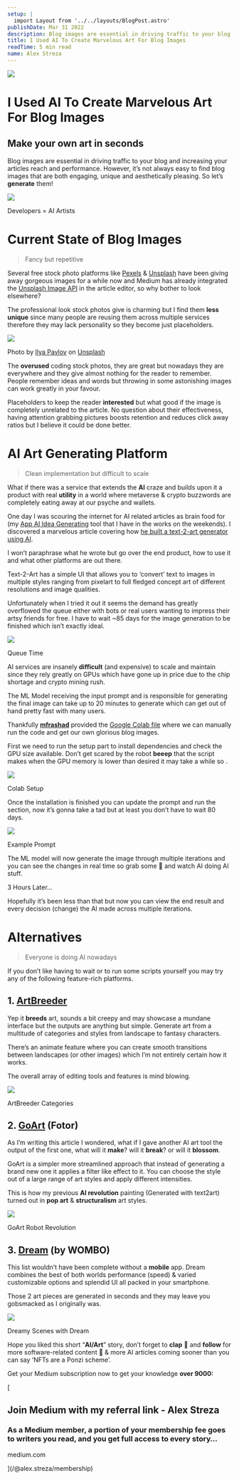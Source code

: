 ```yaml
---
setup: |
  import Layout from '../../layouts/BlogPost.astro'
publishDate: Mar 31 2022
description: Blog images are essential in driving traffic to your blog and increasing your articles reach and performance. However, it’s not always easy to find blog images that are both engaging, unique and…
title: I Used AI To Create Marvelous Art For Blog Images
readTime: 5 min read
name: Alex Streza
---
```


![](https://miro.medium.com/max/700/1*EKO5gY_YIZkq79QF7xAZnQ.png)

# I Used AI To Create Marvelous Art For Blog Images

## Make your own art in seconds

Blog images are essential in driving traffic to your blog and increasing your articles reach and performance. However, it’s not always easy to find blog images that are both engaging, unique and aesthetically pleasing. So let’s **generate** them!

![](https://miro.medium.com/max/524/0*a-RJB-6_N160EKnT.jpg)

Developers = AI Artists

# Current State of Blog Images

> Fancy but repetitive

Several free stock photo platforms like [Pexels](https://www.pexels.com/) & [Unsplash](https://unsplash.com/) have been giving away gorgeous images for a while now and Medium has already integrated the [Unsplash Image API](https://unsplash.com/developers) in the article editor, so why bother to look elsewhere?

The professional look stock photos give is charming but I find them **less unique** since many people are reusing them across multiple services therefore they may lack personality so they become just placeholders.

![](https://miro.medium.com/max/700/0*jkSTMUfZ_mrX7NI1)

Photo by [Ilya Pavlov](https://unsplash.com/@ilyapavlov?utm_source=medium&utm_medium=referral) on [Unsplash](https://unsplash.com?utm_source=medium&utm_medium=referral)

The **overused** coding stock photos, they are great but nowadays they are everywhere and they give almost nothing for the reader to remember. People remember ideas and words but throwing in some astonishing images can work greatly in your favour.

Placeholders to keep the reader **interested** but what good if the image is completely unrelated to the article. No question about their effectiveness, having attention grabbing pictures boosts retention and reduces click away ratios but I believe it could be done better.

# AI Art Generating Platform

> Clean implementation but difficult to scale

What if there was a service that extends the **AI** craze and builds upon it a product with real **utility** in a world where metaverse & crypto buzzwords are completely eating away at our psyche and wallets.

One day I was scouring the internet for AI related articles as brain food for (my [App AI Idea Generating](https://javascript.plainenglish.io/how-i-launched-a-saas-in-60-days-with-an-empty-pocket-313aa59c3e78) tool that I have in the works on the weekends). I discovered a marvelous article covering how [he built a text-2-art generator using AI](https://towardsdatascience.com/how-i-built-an-ai-text-to-art-generator-a0c0f6d6f59f).

I won’t paraphrase what he wrote but go over the end product, how to use it and what other platforms are out there.

Text-2-Art has a simple UI that allows you to ‘convert’ text to images in multiple styles ranging from pixelart to full fledged concept art of different resolutions and image qualities.

Unfortunately when I tried it out it seems the demand has greatly overflowed the queue either with bots or real users wanting to impress their artsy friends for free. I have to wait ~85 days for the image generation to be finished which isn’t exactly ideal.

![](https://miro.medium.com/max/647/1*uFbTuiVh4qf7AIaCTuOjQg.png)

Queue Time

AI services are insanely **difficult** (and expensive) to scale and maintain since they rely greatly on GPUs which have gone up in price due to the chip shortage and crypto mining rush.

The ML Model receiving the input prompt and is responsible for generating the final image can take up to 20 minutes to generate which can get out of hand pretty fast with many users.

Thankfully [**mfrashad**](https://github.com/mfrashad) provided the [Google Colab file](https://colab.research.google.com/github/mfrashad/text2art/blob/main/text2art.ipynb) where we can manually run the code and get our own glorious blog images.

First we need to run the setup part to install dependencies and check the GPU size available. Don’t get scared by the robot **beeep** that the script makes when the GPU memory is lower than desired it may take a while so .

![](https://miro.medium.com/max/700/1*RHb4_IW0JCdUTebL6RTQ-Q.png)

Colab Setup

Once the installation is finished you can update the prompt and run the section, now it’s gonna take a tad but at least you don’t have to wait 80 days.

![](https://miro.medium.com/max/700/1*hiBIXNBZtp0bikCIaaImnQ.png)

Example Prompt

The ML model will now generate the image through multiple iterations and you can see the changes in real time so grab some 🍿 and watch AI doing AI stuff.

3 Hours Later…

Hopefully it’s been less than that but now you can view the end result and every decision (change) the AI made across multiple iterations.

# Alternatives

> Everyone is doing AI nowadays

If you don’t like having to wait or to run some scripts yourself you may try any of the following feature-rich platforms.

## 1\. [ArtBreeder](https://www.artbreeder.com/browse)

Yep it **breeds** art, sounds a bit creepy and may showcase a mundane interface but the outputs are anything but simple. Generate art from a multitude of categories and styles from landscape to fantasy characters.

There’s an animate feature where you can create smooth transitions between landscapes (or other images) which I’m not entirely certain how it works.

The overall array of editing tools and features is mind blowing.

![](https://miro.medium.com/max/700/1*IBVFdcPbz6WqF2Hg1gHYXg.png)

ArtBreeder Categories

## 2\. [GoArt](https://goart.fotor.com/) (Fotor)

As I’m writing this article I wondered, what if I gave another AI art tool the output of the first one, what will it **make**? will it **break**? or will it **blossom**.

GoArt is a simpler more streamlined approach that instead of generating a brand new one it applies a filter like effect to it. You can choose the style out of a large range of art styles and apply different intensities.

This is how my previous **AI revolution** painting (Generated with text2art) turned out in **pop art** & **structuralism** art styles.

![](https://miro.medium.com/max/700/1*rbr0g4AvYHij9c509YZRfQ.png)

GoArt Robot Revolution

## 3\. [Dream](https://play.google.com/store/apps/details?id=com.womboai.wombodream&hl=en_US&gl=US) (by WOMBO)

This list wouldn’t have been complete without a **mobile** app. Dream combines the best of both worlds performance (speed) & varied customizable options and splendid UI all packed in your smartphone.

Those 2 art pieces are generated in seconds and they may leave you gobsmacked as I originally was.

![](https://miro.medium.com/max/700/1*RJw00LGlGa3z1shEajzCOQ.png)

Dreamy Scenes with Dream

Hope you liked this short “**AI/Art**” story, don’t forget to **clap** 👏 and **follow** for more software-related content 🚀 & more AI articles coming sooner than you can say ‘NFTs are a Ponzi scheme’.

Get your Medium subscription now to get your knowledge **over 9000:**

[

## Join Medium with my referral link - Alex Streza

### As a Medium member, a portion of your membership fee goes to writers you read, and you get full access to every story…

medium.com

](/@alex.streza/membership)
